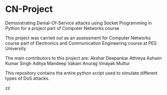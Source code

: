 # CN-Project
Demonstrating Denial-Of-Service attacks using Socket Programming in Python for a project part of Computer Networks course 

This project was carried out as an assessment for Computer Networks course part of Electronics and Communication Engineering course at PES University

The main contributors to this project are:
    Akshar Deepankar Athreya
    Ashwin Kumar Singh
    Aditya Mandeep Vakani
    Anurag Vinayak Muttur
    
This repository contains the entire python script used to simulate different types of DoS attacks.


zz
